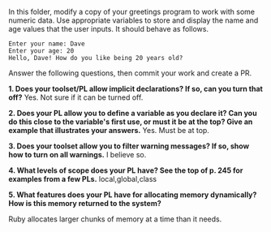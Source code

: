 In this folder, modify a copy of your greetings program to work with some numeric data. Use appropriate variables to store and display the name and age values that the user inputs. It should behave as follows.

```
Enter your name: Dave
Enter your age: 20
Hello, Dave! How do you like being 20 years old?
```

Answer the following questions, then commit your work and create a PR.

**1.  Does your toolset/PL allow implicit declarations? If so, can you turn that off?**
Yes. Not sure if it can be turned off.


**2. Does your PL allow you to define a variable as you declare it? Can you do this close to the variable's first use, or must it be at the top? Give an example that illustrates your answers.**
Yes. Must be at top.


**3. Does your toolset allow you to filter warning messages? If so, show how to turn on all warnings.**
I believe so.


**4. What levels of scope does your PL have? See the top of p. 245 for examples from a few PLs.**
local,global,class


**5. What features does your PL have for allocating memory dynamically? How is this memory returned to the system?**

Ruby allocates larger chunks of memory at a time than it needs.